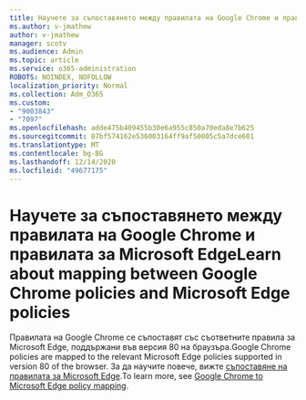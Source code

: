 ```yaml
---
title: Научете за съпоставянето между правилата на Google Chrome и правилата за Microsoft Edge
ms.author: v-jmathew
author: v-jmathew
manager: scotv
ms.audience: Admin
ms.topic: article
ms.service: o365-administration
ROBOTS: NOINDEX, NOFOLLOW
localization_priority: Normal
ms.collection: Adm_O365
ms.custom:
- "9003843"
- "7097"
ms.openlocfilehash: adde475b409455b30e6a955c850a70eda8e7b625
ms.sourcegitcommit: 87bf574162e536003164ff9af50005c5a7dce601
ms.translationtype: MT
ms.contentlocale: bg-BG
ms.lasthandoff: 12/14/2020
ms.locfileid: "49677175"
---
```

# <a name="learn-about-mapping-between-google-chrome-policies-and-microsoft-edge-policies"></a><span data-ttu-id="a9acf-102">Научете за съпоставянето между правилата на Google Chrome и правилата за Microsoft Edge</span><span class="sxs-lookup"><span data-stu-id="a9acf-102">Learn about mapping between Google Chrome policies and Microsoft Edge policies</span></span>

<span data-ttu-id="a9acf-103">Правилата на Google Chrome се съпоставят със съответните правила за Microsoft Edge, поддържани във версия 80 на браузъра.</span><span class="sxs-lookup"><span data-stu-id="a9acf-103">Google Chrome policies are mapped to the relevant Microsoft Edge policies supported in version 80 of the browser.</span></span> <span data-ttu-id="a9acf-104">За да научите повече, вижте [съпоставяне на правилата за Microsoft Edge](https://go.microsoft.com/fwlink/?linkid=2141933).</span><span class="sxs-lookup"><span data-stu-id="a9acf-104">To learn more, see [Google Chrome to Microsoft Edge policy mapping](https://go.microsoft.com/fwlink/?linkid=2141933).</span></span>
